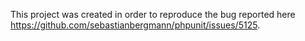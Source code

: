 This project was created in order to reproduce the bug reported here https://github.com/sebastianbergmann/phpunit/issues/5125.
